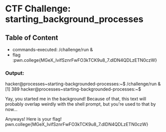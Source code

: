 # CTF Challenge: starting_background_processes

## Table of Content

- commands-executed: /challenge/run &
- flag :pwn.college{MGeX_IvifSznrFwFO3kTCK9u8_7.dlDN4QDLzETN0czW}


### Output:

hacker@processes~starting-backgrounded-processes:~$ /challenge/run &
[1] 389
hacker@processes~starting-backgrounded-processes:~$ 


Yay, you started me in the background! Because of that, this text will probably 
overlap weirdly with the shell prompt, but you're used to that by now...

Anyways! Here is your flag!
pwn.college{MGeX_IvifSznrFwFO3kTCK9u8_7.dlDN4QDLzETN0czW}
